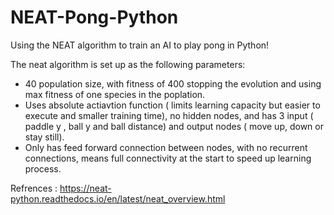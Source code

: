 # NEAT-Pong-Python
Using the NEAT algorithm to train an AI to play pong in Python!

The neat algorithm is set up as the following parameters:
- 40 population size, with fitness of 400 stopping the evolution and using max fitness of one species in the poplation.
- Uses absolute actiavtion function ( limits learning capacity but easier to execute and smaller training time), no hidden nodes, and has 3 input ( paddle y , ball y and ball distance) and output nodes ( move up, down or stay still).
- Only has feed forward connection between nodes, with no recurrent connections, means full connectivity at the start to speed up learning process.

Refrences : 
https://neat-python.readthedocs.io/en/latest/neat_overview.html
